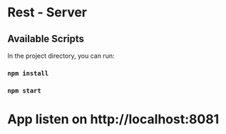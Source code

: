 # Rest - Server 

## Available Scripts

In the project directory, you can run:

### `npm install` 

### `npm start` 

# App listen on http://localhost:8081
